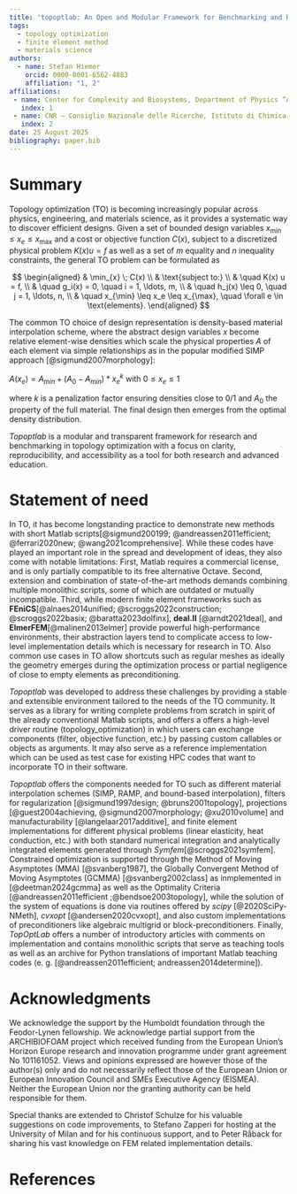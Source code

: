 ```yaml
---
title: 'topoptlab: An Open and Modular Framework for Benchmarking and Research in Topology Optimization'
tags:
  - topology optimization
  - finite element method
  - materials science
authors:
  - name: Stefan Hiemer
    orcid: 0000-0001-6562-4883
    affiliation: "1, 2" 
affiliations:
 - name: Center for Complexity and Biosystems, Department of Physics ”Aldo Pontremoli”, University of Milan, Via Celoria 16, 20133 Milano, Italy
   index: 1
 - name: CNR – Consiglio Nazionale delle Ricerche, Istituto di Chimica della Materia Condensata e di Tecnologie per l’Energia, Via R. Cozzi 53, 20125 Milano, Italy
   index: 2 
date: 25 August 2025
bibliography: paper.bib
---
```


# Summary

Topology optimization (TO) is becoming increasingly popular across physics, 
engineering, and materials science, as it provides a systematic way to discover 
efficient designs. Given a set of bounded design variables 
$x_{\min} \leq x_e \leq x_{\max}$ and a cost or objective function $C(x)$, 
subject to a discretized physical problem $K(x) u = f$ as well as a set of 
$m$ equality and $n$ inequality constraints, the general TO problem can be 
formulated as  

$$
\begin{aligned}
& \min_{x} \; C(x) \\
& \text{subject to:} \\
& \quad K(x) u = f, \\
& \quad g_i(x) = 0, \quad i = 1, \ldots, m, \\
& \quad h_j(x) \leq 0, \quad j = 1, \ldots, n, \\
& \quad x_{\min} \leq x_e \leq x_{\max}, \quad \forall e \in \text{elements}.
\end{aligned}
$$  

The common TO choice of design representation is density-based material 
interpolation scheme, where the abstract design variables $x$ become relative 
element-wise densities which scale the physical properties $A$ of each element 
via simple relationships as in the popular modified SIMP approach [@sigmund2007morphology]:

$A(x_e) = A_{min} + (A_{0}-A_{min})*x_{e}^{k}$ with $0\leq x_e\leq 1$

where $k$ is a penalization factor ensuring densities close to 0/1 and $A_0$ 
the property of the full material. The final design then emerges from the 
optimal density distribution.  

*Topoptlab* is a modular and transparent framework for research and 
benchmarking in topology optimization with a focus on clarity, reproducibility, 
and accessibility as a tool for both research and advanced education.  

# Statement of need


In TO, it has become longstanding practice to demonstrate new methods with short 
Matlab scripts[@sigmund200199; @andreassen2011efficient; @ferrari2020new; @wang2021comprehensive]. 
While these codes have played an important role in the spread 
and development of ideas, they also come with notable limitations: First, Matlab 
requires a commercial license, and is only partially compatible to its free 
alternative Octave. Second, extension and combination of state-of-the-art 
methods demands combining multiple monolithic scripts, some of 
which are outdated or mutually incompatible. Third, while modern finite element 
frameworks such as **FEniCS**[@alnaes2014unified; @scroggs2022construction; @scroggs2022basix; @baratta2023dolfinx], 
**deal.II** [@arndt2021deal], and **ElmerFEM**[@malinen2013elmer] provide powerful 
high-performance environments, their abstraction layers tend to complicate 
access to low-level implementation details which is necessary for research in 
TO. Also common use cases in TO allow shortcuts such as regular meshes as 
ideally the geometry emerges during the optimization process or partial 
negligence of close to empty elements as preconditioning.   

*Topoptlab* was developed to address these challenges by providing a stable and 
extensible environment tailored to the needs of the TO community. It serves 
as a library for writing complete problems from scratch in spirit of the 
already conventional Matlab scripts, and offers a offers a high-level driver 
routine (topology_optimization) in which users can exchange components 
(filter, objective function, etc.) by passing custom callables or objects as 
arguments. It may also serve as a reference implementation which can be used as 
test case for existing HPC codes that want to incorporate TO in their software.

*Topoptlab* offers the components needed for TO such as different material 
interpolation schemes (SIMP, RAMP, and bound-based interpolation), filters for 
regularization [@sigmund1997design; @bruns2001topology], 
projections [@guest2004achieving, @sigmund2007morphology; @xu2010volume] and 
manufacturability [@langelaar2017additive], and finite element implementations 
for different physical problems (linear elasticity, heat conduction, etc.) with 
both standard numerical integration and analytically integrated elements 
generated through *Symfem*[@scroggs2021symfem]. Constrained optimization is 
supported through the Method of Moving Asymptotes (MMA) [@svanberg1987], the 
Globally Convergent Method of Moving Asymptotes (GCMMA) [@svanberg2002class] 
as inmplemented in [@deetman2024gcmma] as well as the Optimality Criteria 
[@andreassen2011efficient ;@bendsoe2003topology], while the solution of 
the system of equations is done via routines offered by *scipy* [@2020SciPy-NMeth], 
*cvxopt* [@andersen2020cvxopt], and also custom implementations of 
preconditioners like algebraic multigrid or block-preconditioners. Finally, 
*TopOptLab* offers a number of introductory articles with comments on 
implementation and contains monolithic scripts that serve as teaching tools as 
well as an archive for Python translations of important Matlab teaching codes 
(e. g. [@andreassen2011efficient; andreassen2014determine]). 

# Acknowledgments

We acknowledge the support by the Humboldt foundation through the Feodor-Lynen 
fellowship. We acknowledge partial support from the ARCHIBIOFOAM project which 
received funding from the European Union’s Horizon Europe research and 
innovation programme under grant agreement No 101161052. Views and opinions 
expressed are however those of the author(s) only and do not necessarily 
reflect those of the European Union or European Innovation Council and SMEs 
Executive Agency (EISMEA). Neither the European Union nor the granting 
authority can be held responsible for them.

Special thanks are extended to Christof Schulze for his valuable suggestions on 
code improvements, to Stefano Zapperi for hosting at the University of Milan 
and for his continuous support, and to Peter Råback for sharing his vast 
knowledge on FEM related implementation details.

# References